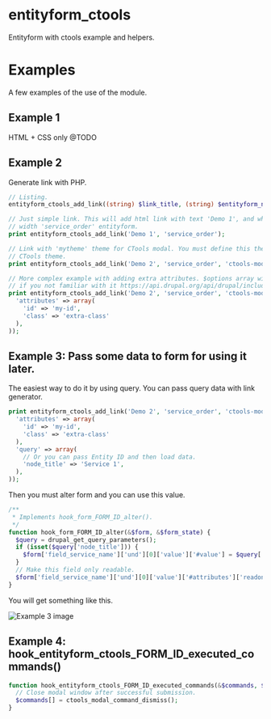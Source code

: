 # entityform_ctools
Entityform with ctools example and helpers.



# Examples

A few examples of the use of the module.

## Example 1

HTML + CSS only @TODO

## Example 2

Generate link with PHP.

~~~php
// Listing.
entityform_ctools_add_link((string) $link_title, (string) $entityform_name, (string) $class, (array) $options);

// Just simple link. This will add html link with text 'Demo 1', and when user click it, CTools create modal window
// width 'service_order' entityform.
print entityform_ctools_add_link('Demo 1', 'service_order');

// Link with 'mytheme' theme for CTools modal. You must define this theme before using it, or will be loaded default
// CTools theme.
print entityform_ctools_add_link('Demo 2', 'service_order', 'ctools-modal-default');

// More complex example with adding extra attributes. $options array will be send to l() function. So read documentation
// if you not familiar with it https://api.drupal.org/api/drupal/includes%21common.inc/function/l/7
print entityform_ctools_add_link('Demo 2', 'service_order', 'ctools-modal-default', array(
  'attributes' => array(
    'id' => 'my-id',
    'class' => 'extra-class'
  ),
));
~~~

## Example 3: Pass some data to form for using it later.

The easiest way to do it by using query. You can pass query data with link generator.

~~~php
print entityform_ctools_add_link('Demo 2', 'service_order', 'ctools-modal-default', array(
  'attributes' => array(
    'id' => 'my-id',
    'class' => 'extra-class'
  ),
  'query' => array(
    // Or you can pass Entity ID and then load data.
    'node_title' => 'Service 1',
  ),
));
~~~

Then you must alter form and you can use this value.

~~~php
/**
 * Implements hook_form_FORM_ID_alter().
 */
function hook_form_FORM_ID_alter(&$form, &$form_state) {
  $query = drupal_get_query_parameters();
  if (isset($query['node_title'])) {
    $form['field_service_name']['und'][0]['value']['#value'] = $query['node_title'];
  }
  // Make this field only readable.
  $form['field_service_name']['und'][0]['value']['#attributes']['readonly'] = 'readonly';
}
~~~

You will get something like this.

![Example 3 image](http://i.imgur.com/TwRmcp8.png)

## Example 4: hook_entityform_ctools_FORM_ID_executed_commands()

~~~php
function hook_entityform_ctools_FORM_ID_executed_commands(&$commands, $form_state) {
  // Close modal window after successful submission.
  $commands[] = ctools_modal_command_dismiss();
}

~~~
